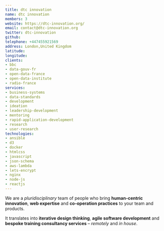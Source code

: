 ```yaml
---
title: dtc innovation
name: dtc innovation
members: 3
website: https://dtc-innovation.org/
email: contact@dtc-innovation.org
twitter: dtc-innovation
github:
telephone: +447455921569
address: London,United Kingdom
latitude:
longitude:
clients:
- bbc
- data-gouv-fr
- open-data-france
- open-data-institute
- radio-france
services:
- business-systems
- data-standards
- development
- ideation
- leadership-development
- mentoring
- rapid-application-development
- research
- user-research
technologies:
- ansible
- d3
- docker
- htmlcss
- javascript
- json-schema
- aws-lambda
- lets-encrypt
- nginx
- node-js
- reactjs
---
```


We are a _pluridisciplinary_ team of people who bring **human-centric innovation**, **web expertise** and **co-operation practices** to your team and products.

It translates into **iterative design thinking**, **agile software development** and **bespoke training consultancy services** – _remotely_ and _in house_.
